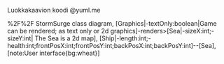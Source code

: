 Luokkakaavion koodi @yuml.me

%2F%2F StormSurge class diagram, [Graphics|-textOnly:boolean|Game can be rendered; as text only or 2d graphics]-renders>[Sea|-sizeX:int;-sizeY:int| The Sea is a 2d map], [Ship|-length:int;-health:int;frontPosX:int;frontPosY:int;backPosX:int;backPosY:int]--[Sea], [note:User interface{bg:wheat}]
